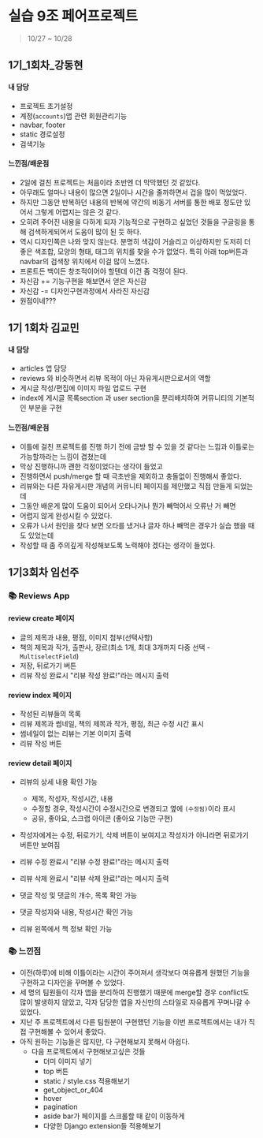 # 실습 9조 페어프로젝트
> 10/27 ~ 10/28

## 1기_1회차_강동현

#### 내 담당
* 프로젝트 초기설정
* 계정(`accounts`)앱 관련 회원관리기능
* navbar, footer
* static 경로설정
* 검색기능

#### 느낀점/배운점
* 2일에 걸친 프로젝트는 처음이라 초반엔 더 막막했던 것 같았다.
* 아무래도 얼마나 내용이 많으면 2일이나 시간을 줄까하면서 겁을 많이 먹었었다.
* 하지만 그동안 반복하던 내용의 반복에 약간의 비동기 서버를 통한 배포 정도만 있어서 그렇게 어렵지는 않은 것 같다.
* 오히려 주어진 내용을 다하게 되자 기능적으로 구현하고 싶었던 것들을 구글링을 통해 검색하게되어서 도움이 많이 된 듯 하다.
* 역시 디자인쪽은 나와 맞지 않는다. 분명히 색감이 거슬리고 이상하지만 도저히 더 좋은 색조합, 모양의 형태, 태그의 위치를 찾을 수가 없었다. 특히 아래 top버튼과 navbar의 검색창 위치에서 이걸 많이 느꼈다.
* 프론트든 백이든 창조적이어야 할텐데 이건 좀 걱정이 된다.
* 자신감 += 기능구현을 해보면서 얻은 자신감
* 자신감 -= 디자인구현과정에서 사라진 자신감
* 원점이네???

## 1기 1회차 김교민

#### 내 담당
* articles 앱 담당
* reviews 와 비슷하면서 리뷰 목적이 아닌 자유게시판으로서의 역할
* 게시글 작성/편집에 이미지 파일 업로드 구현
* index에 게시글 목록section 과 user section을 분리배치하여 커뮤니티의 기본적인 부분을 구현

#### 느낀점/배운점
* 이틀에 걸친 프로젝트를 진행 하기 전에 금방 할 수 있을 것 같다는 느낌과 이틀로는 가능할까라는 느낌이 겹쳤는데
* 막상 진행하니까 괜한 걱정이었다는 생각이 들었고
* 진행하면서 push/merge 할 때 극초반을 제외하고 충돌없이 진행해서 좋았다.
* 리뷰와는 다른 자유게시판 개념의 커뮤니티 페이지를 제안했고 직접 만들게 되었는데
* 그동안 배운게 많이 도움이 되어서 오타나거나 뭔가 빼먹어서 오류난 거 빼면
* 어렵지 않게 완성시킬 수 있었다.
* 오류가 나서 원인을 찾다 보면 오타를 냈거나 글자 하나 빼먹은 경우가 실습 했을 때도 있었는데
* 작성할 때 좀 주의깊게 작성해보도록 노력해야 겠다는 생각이 들었다.

## 1기3회차 임선주

### :books: Reviews App

#### review create 페이지

- 글의 제목과 내용, 평점, 이미지 첨부(선택사항)
- 책의 제목과 작가, 출판사, 장르(최소 1개, 최대 3개까지 다중 선택 - `MultiselectField`)
- 저장, 뒤로가기 버튼
- 리뷰 작성 완료시 "리뷰 작성 완료!"라는 메시지 출력



#### review index 페이지

- 작성된 리뷰들의 목록
- 리뷰 제목과 썸네일, 책의 제목과 작가, 평점, 최근 수정 시간 표시
- 썸네일이 없는 리뷰는 기본 이미지 출력
- 리뷰 작성 버튼



#### review detail 페이지

- 리뷰의 상세 내용 확인 가능
  - 제목, 작성자, 작성시간, 내용
  - 수정할 경우, 작성시간이 수정시간으로 변경되고 옆에 `(수정됨)`이라 표시
  - 공유, 좋아요, 스크랩 아이콘 (좋아요 기능만 구현)

- 작성자에게는 수정, 뒤로가기, 삭제 버튼이 보여지고 작성자가 아니라면 뒤로가기 버튼만 보여짐
- 리뷰 수정 완료시 "리뷰 수정 완료!"라는 메시지 출력
- 리뷰 삭제 완료시 "리뷰 삭제 완료!"라는 메시지 출력
- 댓글 작성 및 댓글의 개수, 목록 확인 가능
- 댓글 작성자와 내용, 작성시간 확인 가능
- 리뷰 왼쪽에서 책 정보 확인 가능



### :books: 느낀점

- 이전(하루)에 비해 이틀이라는 시간이 주어져서 생각보다 여유롭게 원했던 기능을 구현하고 디자인을 꾸며볼 수 있었다.
- 세 명의 팀원들이 각자 앱을 분리하여 진행했기 때문에 merge할 경우 conflict도 많이 발생하지 않았고, 각자 담당한 앱을 자신만의 스타일로 자유롭게 꾸며나갈 수 있었다.
- 지난 주 프로젝트에서 다른 팀원분이 구현했던 기능을 이번 프로젝트에서는 내가 직접 구현해볼 수 있어서 좋았다.
- 아직 원하는 기능들은 많지만, 다 구현해보지 못해서 아쉽다.
  - 다음 프로젝트에서 구현해보고싶은 것들
    - 더미 이미지 넣기
    - top 버튼
    - static / style.css 적용해보기
    - get_object_or_404
    - hover
    - pagination
    - aside bar가 페이지를 스크롤할 때 같이 이동하게
    - 다양한 Django extension들 적용해보기